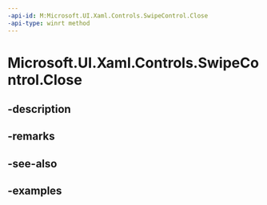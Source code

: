 ```yaml
---
-api-id: M:Microsoft.UI.Xaml.Controls.SwipeControl.Close
-api-type: winrt method
---
```


<!-- Method syntax.
public void SwipeControl.Close()
-->

# Microsoft.UI.Xaml.Controls.SwipeControl.Close

## -description

## -remarks

## -see-also

## -examples

